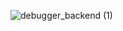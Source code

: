 ![debugger_backend (1)](https://github.com/Kailning/code_r/assets/148835940/03fbcd60-db71-475c-8cc9-ba7f0fd887b0)
